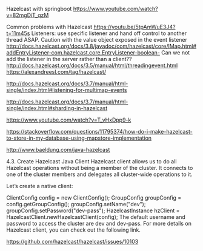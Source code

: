 


Hazelcast with springboot
https://www.youtube.com/watch?v=82mgDiT_qzM

Common problems with Hazelcast
https://youtu.be/5tpAmWuE3J4?t=11m45s
Listeners: use specific listener and hand off control to another thread ASAP. Caution with the value object exposed in the event listener
http://docs.hazelcast.org/docs/3.8/javadoc/com/hazelcast/core/IMap.html#addEntryListener-com.hazelcast.core.EntryListener-boolean-
Can we not add the listener in the server rather than a client??
http://docs.hazelcast.org/docs/3.5/manual/html/threadingevent.html
https://alexandreesl.com/tag/hazelcast/

http://docs.hazelcast.org/docs/3.7/manual/html-single/index.html#listening-for-multimap-events

http://docs.hazelcast.org/docs/3.7/manual/html-single/index.html#sharding-in-hazelcast

https://www.youtube.com/watch?v=T_vHxDpp9-k

https://stackoverflow.com/questions/11795374/how-do-i-make-hazelcast-to-store-in-my-database-using-mapstore-implementation

http://www.baeldung.com/java-hazelcast

4.3. Create Hazelcast Java Client
Hazelcast client allows us to do all Hazelcast operations without being a member of the cluster. It connects to one of the cluster members and delegates all cluster-wide operations to it.

Let’s create a native client:

ClientConfig config = new ClientConfig();
GroupConfig groupConfig = config.getGroupConfig();
groupConfig.setName("dev");
groupConfig.setPassword("dev-pass");
HazelcastInstance hzClient
  = HazelcastClient.newHazelcastClient(config);
The default username and password to access the cluster are dev and dev-pass. For more details on Hazelcast client, you can check out the following link.



https://github.com/hazelcast/hazelcast/issues/10103

